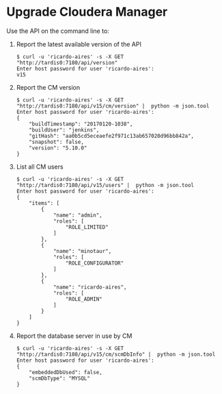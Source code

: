 # Upgrade Cloudera Manager

Use the API on the command line to:

1. Report the latest available version of the API

    ```code
    $ curl -u 'ricardo-aires' -s -X GET "http://tardis0:7180/api/version" 
    Enter host password for user 'ricardo-aires':
    v15
    ```

1. Report the CM version

    ```code
    $ curl -u 'ricardo-aires' -s -X GET "http://tardis0:7180/api/v15/cm/version" |  python -m json.tool
    Enter host password for user 'ricardo-aires':
    {
        "buildTimestamp": "20170120-1038",
        "buildUser": "jenkins",
        "gitHash": "aa0b5cd5eceaefe2f971c13ab657020d96bb842a",
        "snapshot": false,
        "version": "5.10.0"
    }
    ```

1. List all CM users

    ```code
    $ curl -u 'ricardo-aires' -s -X GET "http://tardis0:7180/api/v15/users" |  python -m json.tool
    Enter host password for user 'ricardo-aires':
    {
        "items": [
            {
                "name": "admin",
                "roles": [
                    "ROLE_LIMITED"
                ]
            },
            {
                "name": "minotaur",
                "roles": [
                    "ROLE_CONFIGURATOR"
                ]
            },
            {
                "name": "ricardo-aires",
                "roles": [
                    "ROLE_ADMIN"
                ]
            }
        ]
    }
    ```

1. Report the database server in use by CM

    ```code
    $ curl -u 'ricardo-aires' -s -X GET "http://tardis0:7180/api/v15/cm/scmDbInfo" |  python -m json.tool
    Enter host password for user 'ricardo-aires':
    {
        "embeddedDbUsed": false,
        "scmDbType": "MYSQL"
    }
    ```